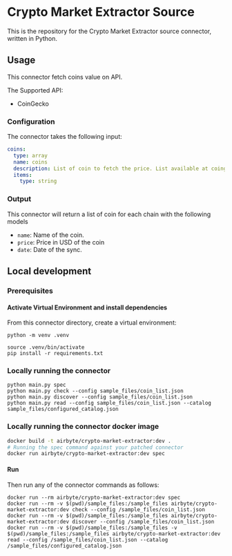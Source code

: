 # Crypto Market Extractor Source

This is the repository for the Crypto Market Extractor source connector, written in Python.

## Usage

This connector fetch coins value on API.

The Supported API:
* CoinGecko

### Configuration

The connector takes the following input:

```yaml
coins:
  type: array
  name: coins
  description: List of coin to fetch the price. List available at coingecko api under `/coins/list`
  items:
    type: string
```

### Output

This connector will return a list of coin for each chain with the following models

* `name`: Name of the coin.
* `price`: Price in USD of the coin
* `date`: Date of the sync.

## Local development

### Prerequisites

#### Activate Virtual Environment and install dependencies
From this connector directory, create a virtual environment:
```
python -m venv .venv
```
```
source .venv/bin/activate
pip install -r requirements.txt
```

### Locally running the connector
```
python main.py spec
python main.py check --config sample_files/coin_list.json
python main.py discover --config sample_files/coin_list.json
python main.py read --config sample_files/coin_list.json --catalog sample_files/configured_catalog.json
```

### Locally running the connector docker image

```bash
docker build -t airbyte/crypto-market-extractor:dev .
# Running the spec command against your patched connector
docker run airbyte/crypto-market-extractor:dev spec
````

#### Run
Then run any of the connector commands as follows:
```
docker run --rm airbyte/crypto-market-extractor:dev spec
docker run --rm -v $(pwd)/sample_files:/sample_files airbyte/crypto-market-extractor:dev check --config /sample_files/coin_list.json
docker run --rm -v $(pwd)/sample_files:/sample_files airbyte/crypto-market-extractor:dev discover --config /sample_files/coin_list.json
docker run --rm -v $(pwd)/sample_files:/sample_files -v $(pwd)/sample_files:/sample_files airbyte/crypto-market-extractor:dev read --config /sample_files/coin_list.json --catalog /sample_files/configured_catalog.json
